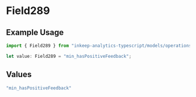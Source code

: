 # Field289

## Example Usage

```typescript
import { Field289 } from "inkeep-analytics-typescript/models/operations";

let value: Field289 = "min_hasPositiveFeedback";
```

## Values

```typescript
"min_hasPositiveFeedback"
```